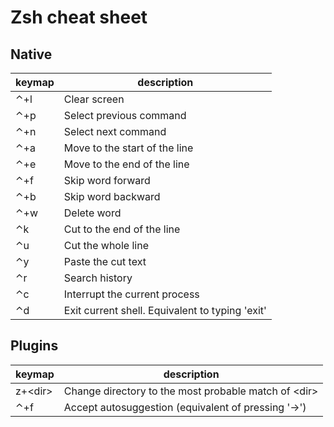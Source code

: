 # Zsh cheat sheet

## Native

| keymap | description |
|--------|-------------|
| ⌃+l | Clear screen |
| ⌃+p | Select previous command |
| ⌃+n | Select next command |
| ⌃+a | Move to the start of the line |
| ⌃+e | Move to the end of the line |
| ⌃+f | Skip word forward |
| ⌃+b | Skip word backward |
| ⌃+w | Delete word |
| ⌃k | Cut to the end of the line |
| ⌃u | Cut the whole line |
| ⌃y | Paste the cut text |
| ⌃r | Search history |
| ⌃c | Interrupt the current process |
| ⌃d | Exit current shell. Equivalent to typing 'exit' |

## Plugins

| keymap | description |
|--------|-------------|
| z+\<dir> | Change directory to the most probable match of \<dir> |
| ⌃+f | Accept autosuggestion (equivalent of pressing '→') |
